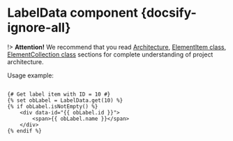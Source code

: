 # LabelData component {docsify-ignore-all}
     
!> **Attention!**  We recommend that you read [Architecture](home.md#architecture), [ElementItem class](item-class/item-class.md),
[ElementCollection class](collection-class/collection-class.md) sections for complete understanding of  project architecture.

Usage example:
```twig

{# Get label item with ID = 10 #}
{% set obLabel = LabelData.get(10) %}
{% if obLabel.isNotEmpty() %}
    <div data-id="{{ obLabel.id }}">
        <span>{{ obLabel.name }}</span>
    </div>
{% endif %}
```